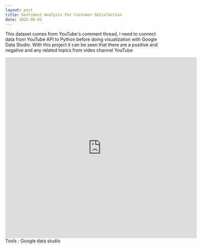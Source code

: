```yaml
---
layout: post
title: Sentiment Analysis For Customer Satisfaction
date: 2022-08-01
---
```

This dataset comes from YouTube's comment thread, i need to connect data from YouTube API to Python before doing visualization with Google Data Studio. With this project it can be seen that there are a positive and negative and any related topics from video channel YouTube
<iframe width="600" height="567" src="https://datastudio.google.com/embed/reporting/792eae46-a8df-4521-83a6-ca8069c3017c/page/xdbzC" frameborder="0" style="border:0" allowfullscreen></iframe>
Tools : Google data studio
